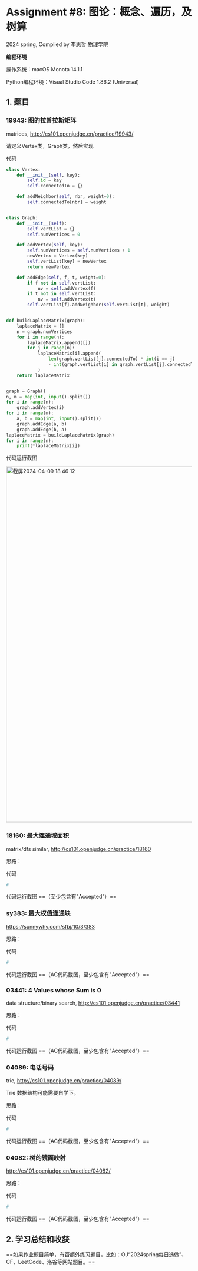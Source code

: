 # Assignment #8: 图论：概念、遍历，及 树算

2024 spring, Complied by 李思哲 物理学院



**编程环境**

操作系统：macOS Monota 14.1.1

Python编程环境：Visual Studio Code 1.86.2 (Universal)



## 1. 题目

### 19943: 图的拉普拉斯矩阵

matrices, http://cs101.openjudge.cn/practice/19943/

请定义Vertex类，Graph类，然后实现


代码

```python
class Vertex:
    def __init__(self, key):
        self.id = key
        self.connectedTo = {}

    def addNeighbor(self, nbr, weight=0):
        self.connectedTo[nbr] = weight


class Graph:
    def __init__(self):
        self.vertList = {}
        self.numVertices = 0

    def addVertex(self, key):
        self.numVertices = self.numVertices + 1
        newVertex = Vertex(key)
        self.vertList[key] = newVertex
        return newVertex

    def addEdge(self, f, t, weight=0):
        if f not in self.vertList:
            nv = self.addVertex(f)
        if t not in self.vertList:
            nv = self.addVertex(t)
        self.vertList[f].addNeighbor(self.vertList[t], weight)


def buildLaplaceMatrix(graph):
    laplaceMatrix = []
    n = graph.numVertices
    for i in range(n):
        laplaceMatrix.append([])
        for j in range(n):
            laplaceMatrix[i].append(
                len(graph.vertList[j].connectedTo) * int(i == j)
                - int(graph.vertList[i] in graph.vertList[j].connectedTo)
            )
    return laplaceMatrix


graph = Graph()
n, m = map(int, input().split())
for i in range(n):
    graph.addVertex(i)
for i in range(m):
    a, b = map(int, input().split())
    graph.addEdge(a, b)
    graph.addEdge(b, a)
laplaceMatrix = buildLaplaceMatrix(graph)
for i in range(n):
    print(*laplaceMatrix[i])

```



代码运行截图

<img width="966" alt="截屏2024-04-09 18 46 12" src="https://github.com/Jameslisizhe/Course-Data_Structure_and_Algorithm/assets/161715584/4b487a07-05f0-4cc1-938e-9538292ee43d">




### 18160: 最大连通域面积

matrix/dfs similar, http://cs101.openjudge.cn/practice/18160



思路：



代码

```python
# 

```



代码运行截图 ==（至少包含有"Accepted"）==





### sy383: 最大权值连通块

https://sunnywhy.com/sfbj/10/3/383



思路：



代码

```python
# 

```



代码运行截图 ==（AC代码截图，至少包含有"Accepted"）==





### 03441: 4 Values whose Sum is 0

data structure/binary search, http://cs101.openjudge.cn/practice/03441



思路：



代码

```python
# 

```



代码运行截图 ==（AC代码截图，至少包含有"Accepted"）==





### 04089: 电话号码

trie, http://cs101.openjudge.cn/practice/04089/

Trie 数据结构可能需要自学下。



思路：



代码

```python
# 

```



代码运行截图 ==（AC代码截图，至少包含有"Accepted"）==





### 04082: 树的镜面映射

http://cs101.openjudge.cn/practice/04082/



思路：



代码

```python
# 

```



代码运行截图 ==（AC代码截图，至少包含有"Accepted"）==





## 2. 学习总结和收获

==如果作业题目简单，有否额外练习题目，比如：OJ“2024spring每日选做”、CF、LeetCode、洛谷等网站题目。==





